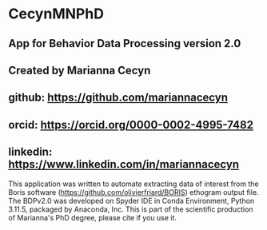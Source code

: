 # CecynMNPhD
## App for Behavior Data Processing version 2.0
## Created by Marianna Cecyn 
## github: https://github.com/mariannacecyn 
## orcid: https://orcid.org/0000-0002-4995-7482
## linkedin: https://www.linkedin.com/in/mariannacecyn

This application was written to automate extracting data of interest from the Boris software (https://github.com/olivierfriard/BORIS) ethogram output file. The BDPv2.0 was developed on Spyder IDE in Conda Environment, Python 3.11.5, packaged by Anaconda, Inc.
This is part of the scientific production of Marianna's PhD degree, please cite if you use it.
